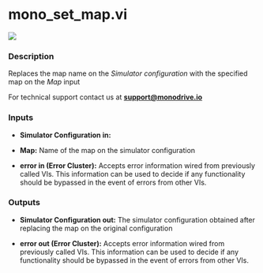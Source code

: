 # mono_set_map.vi

<p class="img_container">
<img class="lg_img" src="../mono_set_map.png"/>
</p>

### Description

Replaces the map name on  the *Simulator configuration* with the specified map on the *Map* input 

For technical support contact us at <b>support@monodrive.io</b> 

### Inputs

- **Simulator Configuration in:**   

- **Map:**  Name of the map on the simulator configuration
 

- **error in (Error Cluster):** Accepts error information wired from previously called VIs. This information can be used to decide if any functionality should be bypassed in the event of errors from other VIs. 

### Outputs

- **Simulator Configuration out:**  The simulator configuration obtained after replacing the map
on the original configuration
 

- **error out (Error Cluster):** Accepts error information wired from previously called VIs. This information can be used to decide if any functionality should be bypassed in the event of errors from other VIs. 

<p>&nbsp;</p>
